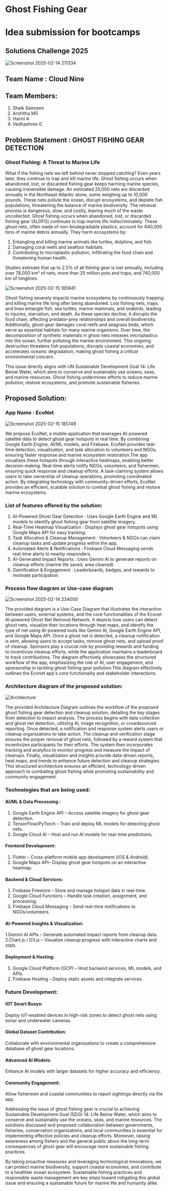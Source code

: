 # Ghost Fishing Gear
# Idea submission for bootcamps
## Solutions Challenge 2025
![Screenshot 2025-02-14 211334](https://github.com/user-attachments/assets/90dbfd2d-de1f-49a3-ad7d-1e7ef0b0b21d)

## Team Name : Cloud Nine
## Team Members:
1. Shaik Samreen
2. Arshitha MS
3. Harini A 
4. Vedhashree G

## Problem Statement : GHOST FISHING GEAR DETECTION​
### Ghost Fishing: A Threat to Marine Life​
What if the fishing nets we left behind never stopped catching? Even years later, they continue to trap and kill marine life. Ghost fishing occurs when abandoned, lost, or discarded fishing gear keeps harming marine species, causing irreversible damage. An estimated 25,000 nets are discarded annually in the Northeast Atlantic alone, some weighing up to 10,000 pounds. These nets pollute the ocean, disrupt ecosystems, and deplete fish populations, threatening the balance of marine biodiversity. The retrieval process is dangerous, slow, and costly, leaving much of the waste uncollected.​
Ghost fishing occurs when abandoned, lost, or discarded fishing gear (ALDFG) continues to trap marine life indiscriminately. These ghost nets, often made of non-biodegradable plastics, account for 640,000 tons of marine debris annually. They harm ecosystems by:

1. Entangling and killing marine animals like turtles, dolphins, and fish.
2. Damaging coral reefs and seafloor habitats.
3. Contributing to microplastic pollution, infiltrating the food chain and threatening human health.

Studies estimate that up to 2.5% of all fishing gear is lost annually, including over 78,000 km² of nets, more than 25 million pots and traps, and 740,000 km of longlines.

![Screenshot 2025-02-15 185941](https://github.com/user-attachments/assets/85d7851f-3fa1-41a1-b113-ed81b85f2827)


Ghost fishing severely impacts marine ecosystems by continuously trapping and killing marine life long after being abandoned. Lost fishing nets, traps, and lines entangle fish, sea turtles, marine mammals, and seabirds, leading to injuries, starvation, and death. As these species decline, it disrupts the food chain, affecting predator-prey relationships and overall biodiversity. Additionally, ghost gear damages coral reefs and seagrass beds, which serve as essential habitats for many marine organisms. Over time, the decomposition of synthetic materials in ghost nets releases microplastics into the ocean, further polluting the marine environment. This ongoing destruction threatens fish populations, disrupts coastal economies, and accelerates oceanic degradation, making ghost fishing a critical environmental concern.

This issue directly aligns with UN Sustainable Development Goal 14: Life Below Water, which aims to conserve and sustainably use oceans, seas, and marine resources. Ghost fishing undermines efforts to reduce marine pollution, restore ecosystems, and promote sustainable fisheries.

## Proposed Solution:
### App Name : EcoNet
![Screenshot 2025-02-15 185749](https://github.com/user-attachments/assets/36aa34ef-411c-49be-a869-0f20665d04a1)


We propose EcoNet, a mobile application that leverages AI-powered satellite data to detect ghost gear hotspots in real time. By combining Google Earth Engine, AI/ML models, and Firebase, EcoNet provides real-time detection, visualization, and task allocation to volunteers and NGOs, ensuring faster response and marine ecosystem restoration.​The app visualizes these hotspots through interactive heatmaps, enabling better decision-making. Real-time alerts notify NGOs, volunteers, and fishermen, ensuring quick response and cleanup efforts. A task-claiming system allows users to take ownership of cleanup operations, promoting coordinated action. By integrating technology with community-driven efforts, EcoNet provides an efficient, scalable solution to combat ghost fishing and restore marine ecosystems.​

### List of features offered by the solution​:

1. AI-Powered Ghost Gear Detection : Uses Google Earth Engine and ML models to identify ghost fishing gear from satellite imagery.​
3. Real-Time Heatmap Visualization : Displays ghost gear hotspots using Google Maps API for easy tracking.​
4. Task Allocation & Cleanup Management : Volunteers & NGOs can claim cleanup tasks and update progress within the app.​
5. Automated Alerts & Notifications : Firebase Cloud Messaging sends real-time alerts to nearby responders.​
6. AI-Generated Impact Reports : Uses Gemini AI to generate reports on cleanup efforts (marine life saved, area cleaned).​
7. Gamification & Engagement : Leaderboards, badges, and rewards to motivate participation.​

### Process flow diagram or Use-case diagram

![Screenshot 2025-02-14 234000](https://github.com/user-attachments/assets/bc0806d0-483c-4ca3-9667-0a08bd745b19)

The provided diagram is a Use-Case Diagram that illustrates the interaction between users, external systems, and the core functionalities of the Econet AI-powered Ghost Net Removal Network. It depicts how users can detect ghost nets, visualize their locations through heat maps, and identify the type of net using AI-powered tools like Gemini AI, Google Earth Engine API, and Google Maps API. Once a ghost net is detected, a cleanup notification is sent, allowing users to accept tasks, remove ghost nets, and upload proof of cleanup. Sponsors play a crucial role by providing rewards and funding to incentivize cleanup efforts, while the application maintains a leaderboard to track contributions. The diagram effectively showcases the structured workflow of the app, emphasizing the role of AI, user engagement, and sponsorship in tackling ghost fishing gear pollution.This diagram effectively outlines the Econet app's core functionality and stakeholder interactions.

### Architecture diagram of the proposed solution​:

![Architecture](https://github.com/user-attachments/assets/0f546097-974b-45d9-a3a6-e3eb39127fd3)


The provided Architecture Diagram outlines the workflow of the proposed ghost fishing gear detection and cleanup solution, detailing the key stages from detection to impact analysis. The process begins with data collection and ghost net detection, utilizing AI, image recognition, or crowdsourced reporting. Once detected, a notification and response system alerts users or cleanup organizations to take action. The cleanup and verification stage ensures the proper removal of ghost nets, followed by a reward system that incentivizes participants for their efforts. The system then incorporates tracking and analytics to monitor progress and measure the impact of cleanups. Finally, visualization and insights provide data-driven reports, heat maps, and trends to enhance future detection and cleanup strategies. This structured architecture ensures an efficient, technology-driven approach to combating ghost fishing while promoting sustainability and community engagement.

### Technologies that are being used:
#### AI/ML & Data Processing​ :
   1. Google Earth Engine API – Access satellite imagery for ghost gear detection.​
   2. TensorFlow/PyTorch – Train and deploy ML models for detecting ghost nets.​
   3. Google Cloud AI – Host and run AI models for real-time predictions.​
#### Frontend Development​:
   1. Flutter – Cross-platform mobile app development (iOS & Android).​
   2. Google Maps API– Display ghost gear hotspots on an interactive heatmap.​
#### Backend & Cloud Services​:
  1. Firebase Firestore – Store and manage hotspot data in real-time.​
  2. Google Cloud Functions – Handle task creation, assignment, and processing.​
  3. Firebase Cloud Messaging – Send real-time notifications to NGOs/volunteers.
#### AI-Powered Insights & Visualization​:
  1.Gemini AI APIs – Generate automated impact reports from cleanup data.​
  2.Chart.js / D3.js – Visualize cleanup progress with interactive charts and stats.​
#### Deployment & Hosting​:
  1. Google Cloud Platform (GCP) – Host backend services, ML models, and APIs.​
  2. Firebase Hosting – Deploy static assets and integrate services.​


### Future Development:
#### IOT Smart Buoys:
Deploy IoT-enabled devices in high-risk zones to detect ghost nets using sonar and underwater cameras.​
#### Global Dataset Contribution:​
​Collaborate with environmental organizations to create a comprehensive database of ghost gear locations​.
#### Advanced AI Models:​
​Enhance AI models with larger datasets for higher accuracy and efficiency.​
#### Community Engagement:​
​Allow fishermen and coastal communities to report sightings directly via the app.​



​Addressing the issue of ghost fishing gear is crucial to achieving Sustainable Development Goal (SDG) 14: Life Below Water, which aims to conserve and sustainably use the oceans, seas, and marine resources. The solutions discussed and proposed collaboration between governments, fisheries, conservation organizations, and local communities is essential for implementing effective policies and cleanup efforts. Moreover, raising awareness among fishers and the general public about the long-term consequences of ghost gear will encourage more sustainable fishing practices. 


By taking proactive measures and leveraging technological innovations, we can protect marine biodiversity, support coastal economies, and contribute to a healthier ocean ecosystem. Sustainable fishing practices and responsible waste management are key steps toward mitigating this global issue and ensuring a sustainable future for marine life and humanity alike.
